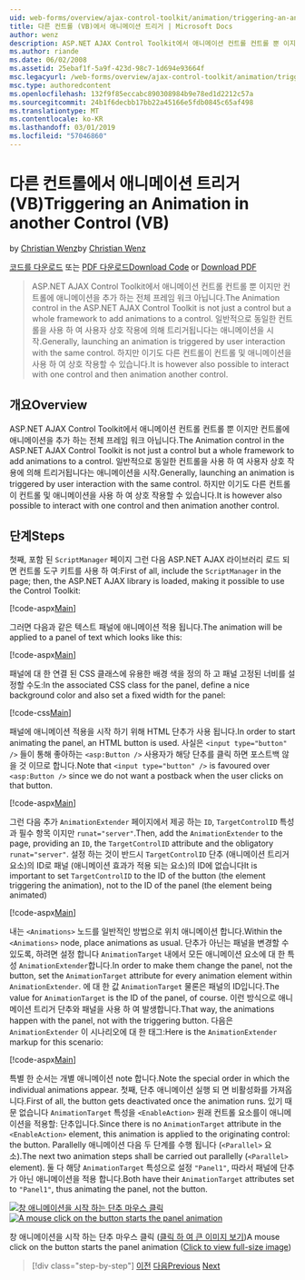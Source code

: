 ```yaml
---
uid: web-forms/overview/ajax-control-toolkit/animation/triggering-an-animation-in-another-control-vb
title: 다른 컨트롤 (VB)에서 애니메이션 트리거 | Microsoft Docs
author: wenz
description: ASP.NET AJAX Control Toolkit에서 애니메이션 컨트롤 컨트롤 뿐 이지만 컨트롤에 애니메이션을 추가 하는 전체 프레임 워크 아닙니다. 일반적으로 시작을...
ms.author: riande
ms.date: 06/02/2008
ms.assetid: 25ebaf1f-5a9f-423d-98c7-1d694e93664f
msc.legacyurl: /web-forms/overview/ajax-control-toolkit/animation/triggering-an-animation-in-another-control-vb
msc.type: authoredcontent
ms.openlocfilehash: 132f9f85eccabc890308984b9e78ed1d2212c57a
ms.sourcegitcommit: 24b1f6decbb17bb22a45166e5fdb0845c65af498
ms.translationtype: MT
ms.contentlocale: ko-KR
ms.lasthandoff: 03/01/2019
ms.locfileid: "57046860"
---
```

<a name="triggering-an-animation-in-another-control-vb"></a><span data-ttu-id="ee82e-104">다른 컨트롤에서 애니메이션 트리거(VB)</span><span class="sxs-lookup"><span data-stu-id="ee82e-104">Triggering an Animation in another Control (VB)</span></span>
====================
<span data-ttu-id="ee82e-105">by [Christian Wenz](https://github.com/wenz)</span><span class="sxs-lookup"><span data-stu-id="ee82e-105">by [Christian Wenz](https://github.com/wenz)</span></span>

<span data-ttu-id="ee82e-106">[코드를 다운로드](http://download.microsoft.com/download/f/9/a/f9a26acd-8df4-4484-8a18-199e4598f411/Animation8.vb.zip) 또는 [PDF 다운로드](http://download.microsoft.com/download/6/7/1/6718d452-ff89-4d3f-a90e-c74ec2d636a3/animation8VB.pdf)</span><span class="sxs-lookup"><span data-stu-id="ee82e-106">[Download Code](http://download.microsoft.com/download/f/9/a/f9a26acd-8df4-4484-8a18-199e4598f411/Animation8.vb.zip) or [Download PDF](http://download.microsoft.com/download/6/7/1/6718d452-ff89-4d3f-a90e-c74ec2d636a3/animation8VB.pdf)</span></span>

> <span data-ttu-id="ee82e-107">ASP.NET AJAX Control Toolkit에서 애니메이션 컨트롤 컨트롤 뿐 이지만 컨트롤에 애니메이션을 추가 하는 전체 프레임 워크 아닙니다.</span><span class="sxs-lookup"><span data-stu-id="ee82e-107">The Animation control in the ASP.NET AJAX Control Toolkit is not just a control but a whole framework to add animations to a control.</span></span> <span data-ttu-id="ee82e-108">일반적으로 동일한 컨트롤을 사용 하 여 사용자 상호 작용에 의해 트리거됩니다는 애니메이션을 시작.</span><span class="sxs-lookup"><span data-stu-id="ee82e-108">Generally, launching an animation is triggered by user interaction with the same control.</span></span> <span data-ttu-id="ee82e-109">하지만 이기도 다른 컨트롤이 컨트롤 및 애니메이션을 사용 하 여 상호 작용할 수 있습니다.</span><span class="sxs-lookup"><span data-stu-id="ee82e-109">It is however also possible to interact with one control and then animation another control.</span></span>


## <a name="overview"></a><span data-ttu-id="ee82e-110">개요</span><span class="sxs-lookup"><span data-stu-id="ee82e-110">Overview</span></span>

<span data-ttu-id="ee82e-111">ASP.NET AJAX Control Toolkit에서 애니메이션 컨트롤 컨트롤 뿐 이지만 컨트롤에 애니메이션을 추가 하는 전체 프레임 워크 아닙니다.</span><span class="sxs-lookup"><span data-stu-id="ee82e-111">The Animation control in the ASP.NET AJAX Control Toolkit is not just a control but a whole framework to add animations to a control.</span></span> <span data-ttu-id="ee82e-112">일반적으로 동일한 컨트롤을 사용 하 여 사용자 상호 작용에 의해 트리거됩니다는 애니메이션을 시작.</span><span class="sxs-lookup"><span data-stu-id="ee82e-112">Generally, launching an animation is triggered by user interaction with the same control.</span></span> <span data-ttu-id="ee82e-113">하지만 이기도 다른 컨트롤이 컨트롤 및 애니메이션을 사용 하 여 상호 작용할 수 있습니다.</span><span class="sxs-lookup"><span data-stu-id="ee82e-113">It is however also possible to interact with one control and then animation another control.</span></span>

## <a name="steps"></a><span data-ttu-id="ee82e-114">단계</span><span class="sxs-lookup"><span data-stu-id="ee82e-114">Steps</span></span>

<span data-ttu-id="ee82e-115">첫째, 포함 된 `ScriptManager` 페이지 그런 다음 ASP.NET AJAX 라이브러리 로드 되 면 컨트롤 도구 키트를 사용 하 여:</span><span class="sxs-lookup"><span data-stu-id="ee82e-115">First of all, include the `ScriptManager` in the page; then, the ASP.NET AJAX library is loaded, making it possible to use the Control Toolkit:</span></span>

[!code-aspx[Main](triggering-an-animation-in-another-control-vb/samples/sample1.aspx)]

<span data-ttu-id="ee82e-116">그러면 다음과 같은 텍스트 패널에 애니메이션 적용 됩니다.</span><span class="sxs-lookup"><span data-stu-id="ee82e-116">The animation will be applied to a panel of text which looks like this:</span></span>

[!code-aspx[Main](triggering-an-animation-in-another-control-vb/samples/sample2.aspx)]

<span data-ttu-id="ee82e-117">패널에 대 한 연결 된 CSS 클래스에 유용한 배경 색을 정의 하 고 패널 고정된 너비를 설정할 수도:</span><span class="sxs-lookup"><span data-stu-id="ee82e-117">In the associated CSS class for the panel, define a nice background color and also set a fixed width for the panel:</span></span>

[!code-css[Main](triggering-an-animation-in-another-control-vb/samples/sample3.css)]

<span data-ttu-id="ee82e-118">패널에 애니메이션 적용을 시작 하기 위해 HTML 단추가 사용 됩니다.</span><span class="sxs-lookup"><span data-stu-id="ee82e-118">In order to start animating the panel, an HTML button is used.</span></span> <span data-ttu-id="ee82e-119">사실은 `<input type="button" />` 들이 통해 좋아하는 `<asp:Button />` 사용자가 해당 단추를 클릭 하면 포스트백 않을 것 이므로 합니다.</span><span class="sxs-lookup"><span data-stu-id="ee82e-119">Note that `<input type="button" />` is favoured over `<asp:Button />` since we do not want a postback when the user clicks on that button.</span></span>

[!code-aspx[Main](triggering-an-animation-in-another-control-vb/samples/sample4.aspx)]

<span data-ttu-id="ee82e-120">그런 다음 추가 `AnimationExtender` 페이지에서 제공 하는 `ID`, `TargetControlID` 특성과 필수 항목 이지만 `runat="server"`.</span><span class="sxs-lookup"><span data-stu-id="ee82e-120">Then, add the `AnimationExtender` to the page, providing an `ID`, the `TargetControlID` attribute and the obligatory `runat="server"`.</span></span> <span data-ttu-id="ee82e-121">설정 하는 것이 반드시 `TargetControlID` 단추 (애니메이션 트리거 요소)의 ID로 패널 (애니메이션 효과가 적용 되는 요소)의 ID에 없습니다</span><span class="sxs-lookup"><span data-stu-id="ee82e-121">It is important to set `TargetControlID` to the ID of the button (the element triggering the animation), not to the ID of the panel (the element being animated)</span></span>

[!code-aspx[Main](triggering-an-animation-in-another-control-vb/samples/sample5.aspx)]

<span data-ttu-id="ee82e-122">내는 `<Animations>` 노드를 일반적인 방법으로 위치 애니메이션 합니다.</span><span class="sxs-lookup"><span data-stu-id="ee82e-122">Within the `<Animations>` node, place animations as usual.</span></span> <span data-ttu-id="ee82e-123">단추가 아닌는 패널을 변경할 수 있도록, 하려면 설정 합니다 `AnimationTarget` 내에서 모든 애니메이션 요소에 대 한 특성 `AnimationExtender`합니다.</span><span class="sxs-lookup"><span data-stu-id="ee82e-123">In order to make them change the panel, not the button, set the `AnimationTarget` attribute for every animation element within `AnimationExtender`.</span></span> <span data-ttu-id="ee82e-124">에 대 한 값 `AnimationTarget` 물론은 패널의 ID입니다.</span><span class="sxs-lookup"><span data-stu-id="ee82e-124">The value for `AnimationTarget` is the ID of the panel, of course.</span></span> <span data-ttu-id="ee82e-125">이런 방식으로 애니메이션 트리거 단추와 패널을 사용 하 여 발생합니다.</span><span class="sxs-lookup"><span data-stu-id="ee82e-125">That way, the animations happen with the panel, not with the triggering button.</span></span> <span data-ttu-id="ee82e-126">다음은 `AnimationExtender` 이 시나리오에 대 한 태그:</span><span class="sxs-lookup"><span data-stu-id="ee82e-126">Here is the `AnimationExtender` markup for this scenario:</span></span>

[!code-aspx[Main](triggering-an-animation-in-another-control-vb/samples/sample6.aspx)]

<span data-ttu-id="ee82e-127">특별 한 순서는 개별 애니메이션 note 합니다.</span><span class="sxs-lookup"><span data-stu-id="ee82e-127">Note the special order in which the individual animations appear.</span></span> <span data-ttu-id="ee82e-128">첫째, 단추 애니메이션 실행 되 면 비활성화를 가져옵니다.</span><span class="sxs-lookup"><span data-stu-id="ee82e-128">First of all, the button gets deactivated once the animation runs.</span></span> <span data-ttu-id="ee82e-129">있기 때문 없습니다 `AnimationTarget` 특성을 `<EnableAction>` 원래 컨트롤 요소를이 애니메이션을 적용할: 단추입니다.</span><span class="sxs-lookup"><span data-stu-id="ee82e-129">Since there is no `AnimationTarget` attribute in the `<EnableAction>` element, this animation is applied to the originating control: the button.</span></span> <span data-ttu-id="ee82e-130">Parallelly 애니메이션 다음 두 단계를 수행 됩니다 (`<Parallel>` 요소).</span><span class="sxs-lookup"><span data-stu-id="ee82e-130">The next two animation steps shall be carried out parallelly (`<Parallel>` element).</span></span> <span data-ttu-id="ee82e-131">둘 다 해당 `AnimationTarget` 특성으로 설정 `"Panel1"`, 따라서 패널에 단추가 아닌 애니메이션을 적용 합니다.</span><span class="sxs-lookup"><span data-stu-id="ee82e-131">Both have their `AnimationTarget` attributes set to `"Panel1"`, thus animating the panel, not the button.</span></span>


<span data-ttu-id="ee82e-132">[![창 애니메이션을 시작 하는 단추 마우스 클릭](triggering-an-animation-in-another-control-vb/_static/image2.png)](triggering-an-animation-in-another-control-vb/_static/image1.png)</span><span class="sxs-lookup"><span data-stu-id="ee82e-132">[![A mouse click on the button starts the panel animation](triggering-an-animation-in-another-control-vb/_static/image2.png)](triggering-an-animation-in-another-control-vb/_static/image1.png)</span></span>

<span data-ttu-id="ee82e-133">창 애니메이션을 시작 하는 단추 마우스 클릭 ([클릭 하 여 큰 이미지 보기](triggering-an-animation-in-another-control-vb/_static/image3.png))</span><span class="sxs-lookup"><span data-stu-id="ee82e-133">A mouse click on the button starts the panel animation ([Click to view full-size image](triggering-an-animation-in-another-control-vb/_static/image3.png))</span></span>

> [!div class="step-by-step"]
> <span data-ttu-id="ee82e-134">[이전](disabling-actions-during-animation-vb.md)
> [다음](modifying-animations-from-the-server-side-vb.md)</span><span class="sxs-lookup"><span data-stu-id="ee82e-134">[Previous](disabling-actions-during-animation-vb.md)
[Next](modifying-animations-from-the-server-side-vb.md)</span></span>
